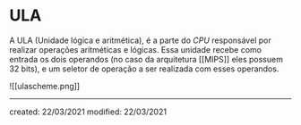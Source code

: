 # ULA
A ULA (Unidade lógica e aritmética), é a parte do *CPU* responsável por realizar operações aritméticas e lógicas.
Essa unidade recebe como entrada os dois operandos (no caso da arquitetura [[MIPS]] eles possuem 32 bits), e um seletor de operação a ser realizada com esses operandos.

![[ulascheme.png]]

---

created: 22/03/2021
modified: 22/03/2021
